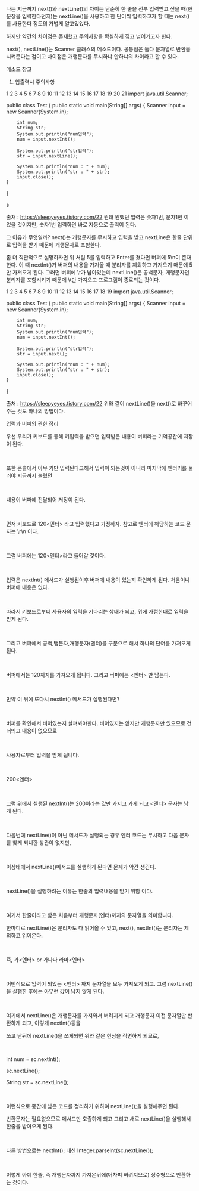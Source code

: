 나는 지금까지 next()와 nextLine()의 차이는 단순히 한 줄을 전부 입력받고 싶을 때(한 문장을 입력한다던지)는 nextLine()을 사용하고 한 단어씩 입력하고자 할 때는 next()를 사용한다 정도의 가볍게 알고있었다.

하지만 약간의 차이점은 존재했고 주의사항을 확실하게 짚고 넘어가고자 한다.



next(), nextLine()는 Scanner 클래스의 메소드이다. 공통점은 둘다 문자열로 반환을 시켜준다는 점이고 차이점은 개행문자를 무시하냐 안하냐의 차이라고 할 수 있다.






메소드 참고





1. 입출력시 주의사항

1
2
3
4
5
6
7
8
9
10
11
12
13
14
15
16
17
18
19
20
21
import java.util.Scanner;

public class Test {
public static void main(String[] args) {
Scanner input = new Scanner(System.in);

        int num;
        String str;
        System.out.println("num입력");
        num = input.nextInt();
 
        System.out.println("str입력");
        str = input.nextLine();
 
        System.out.println("num : " + num);
        System.out.println("str : " + str);
        input.close();
    }
}


s

출처 : https://sleepyeyes.tistory.com/22
원래 원했던 입력은 숫자1번, 문자1번 이었을 것이지만, 숫자1번 입력하면 바로 자동으로 출력이 된다.



그 이유가 무엇일까?
next()는 개행문자를 무시하고 입력을 받고 nextLine은 한줄 단위로 입력을 받기 때문에 개행문자로 포함한다.

좀 더 직관적으로 설명하자면 위 처럼 5를 입력하고 Enter를 쳤다면 버퍼에 5\n이 존재한다. 이 때 nextInt()가 버퍼의 내용을 가져올 때 분리자를 제외하고 가져오기 때문에 5만 가져오게 된다. 그러면 버퍼에 \t가 남아있는데 nextLine()은 공백문자, 개행문자인 분리자를 포함시키기 때문에 \t만 가져오고 프로그램이 종료되는 것이다.





1
2
3
4
5
6
7
8
9
10
11
12
13
14
15
16
17
18
19
import java.util.Scanner;

public class Test {
public static void main(String[] args) {
Scanner input = new Scanner(System.in);

        int num;
        String str;
        System.out.println("num입력");
        num = input.nextInt();
 
        System.out.println("str입력");
        str = input.next();
 
        System.out.println("num : " + num);
        System.out.println("str : " + str);
        input.close();
    }
}



출처 : https://sleepyeyes.tistory.com/22
위와 같이 nextLine()을 next()로 바꾸어 주는 것도 하나의 방법이다.









입력과 버퍼의 관한 정리


우선 우리가 키보드를 통해 키입력을 받으면 입력받은 내용이 버퍼라는 기억공간에 저장이 된다.

​

또한 콘솔에서 아무 키만 입력된다고해서 입력이 되는것이 아니라 마지막에 엔터키를 눌러야 지금까지 눌렀던

​

내용이 버퍼에 전달되어 저장이 된다.

​

먼저 키보드로 120<엔터> 라고 입력했다고 가정하자. 참고로 엔터에 해당하는 코드 문자는 \r\n 이다.

​

그럼 버퍼에는 120<엔터>라고 들어갈 것이다.

​

입력은 nextInt() 메서드가 실행된이후 버퍼에 내용이 있는지 확인하게 된다. 처음이니 버퍼에 내용은 없다.

​

따라서 키보드로부터 사용자의 입력을 기다리는 상태가 되고, 위에 가정한대로 입력을 받게 된다.

​

그리고 버퍼에서 공백,탭문자,개행문자(엔터)를 구분으로 해서 하나의 단어를 가져오게 된다.

​

버퍼에서는 120까지를 가져오게 됩니다. 그리고 버퍼에는 <엔터> 만 남는다.

​

만약 이 뒤에 또다시 nextInt() 메서드가 실행된다면?

​

버퍼를 확인해서 비어있는지 살펴봐야한다. 비어있지는 않지만 개행문자만 있으므로 건너띄고 내용이 없으므로

​

사용자로부터 입력을 받게 됩니다.

​

200<엔터>

​

그럼 위에서 실행된 nextInt()는 200이라는 값만 가지고 가게 되고 <엔터> 문자는 남게 된다.

​

다음번에 nextLine()이 아닌 메서드가 실행되는 경우 엔터 코드는 무시하고 다음 문자를 찾게 되니깐 상관이 없지만,

​

이상태에서 nextLine()메서드를 실행하게 된다면 문제가 약간 생긴다.

​

nextLine()을 실행하려는 이유는 한줄의 입력내용을 받기 위함 이다.

​

여기서 한줄이라고 함은 처음부터 개행문자(엔터)까지의 문자열을 의미합니다.



한마디로 nextLine()은 분리자도 다 읽어올 수 있고, next(), nextInt()는 분리자는 제외하고 읽어온다.

​

즉, 가<엔터> or 가나다 라마<엔터>

​

어떤식으로 입력이 되었든 <엔터> 까지 문자열을 모두 가져오게 되고. 그럼 nextLine()을 실행한 후에는 아무런 값이 남지 않게 된다.

​

여기에서 nextLine()은 개행문자를 가져와서 버려지게 되고 개행문자 이전 문자열만 반환하게 되고, 이렇게 nextInt()등을



쓰고 난뒤에 nextLine()을 쓰게되면 위와 같은 현상을 직면하게 되므로,

​

int num = sc.nextInt();

sc.nextLine();

String str = sc.nextLine();

​

이런식으로 중간에 남은 코드를 정리하기 위하여 nextLine();을 실행해주면 된다.



반환문자는 필요없으므로 메서드만 호출하게 되고 그리고 새로 nextLine()을 실행해서 한줄을 받아오게 된다.

​

다른 방법으로는 nextInt(); 대신 Integer.parseInt(sc.nextLine());

​

이렇게 아예 한줄, 즉 개행문자까지 가져온뒤에(어차피 버려지므로) 정수형으로 반환하는 것이다.